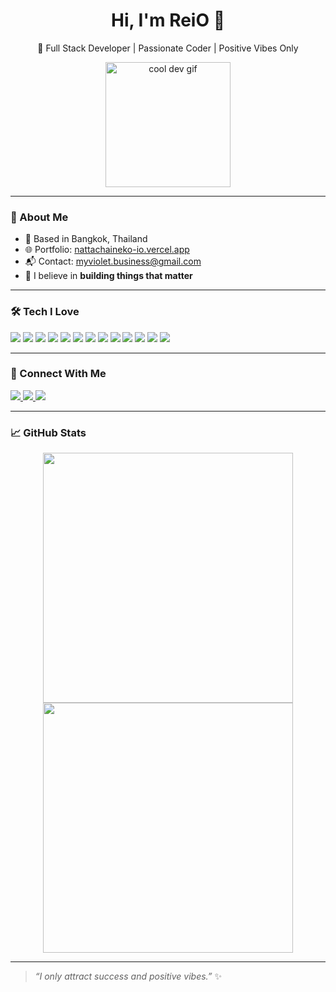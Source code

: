 <h1 align="center">Hi, I'm ReiO 👋</h1>
<p align="center">🚀 Full Stack Developer | Passionate Coder | Positive Vibes Only</p>

<p align="center">
  <img src="https://user-images.githubusercontent.com/18350557/176309783-0785949b-9127-417c-8b55-ab5a4333674e.gif" width="200" alt="cool dev gif" />
</p>

---

### 💼 About Me

- 🗽 Based in Bangkok, Thailand
- 🌐 Portfolio: [nattachaineko-io.vercel.app](https://nattachaineko-io.vercel.app/)
- 📬 Contact: [myviolet.business@gmail.com](mailto:nattachai.pil@gmail.com)
- 🧠 I believe in **building things that matter**

---

### 🛠️ Tech I Love

<p align="left">
  <img src="https://img.shields.io/badge/JavaScript-F7DF1E?style=flat-square&logo=javascript&logoColor=black" />
  <img src="https://img.shields.io/badge/TypeScript-3178C6?style=flat-square&logo=typescript&logoColor=white" />
  <img src="https://img.shields.io/badge/Node.js-339933?style=flat-square&logo=node.js&logoColor=white" />
  <img src="https://img.shields.io/badge/Express.js-000000?style=flat-square&logo=express&logoColor=white" />
  <img src="https://img.shields.io/badge/React-20232A?style=flat-square&logo=react&logoColor=61DAFB" />
  <img src="https://img.shields.io/badge/Next.js-000000?style=flat-square&logo=next.js&logoColor=white" />
  <img src="https://img.shields.io/badge/Tailwind_CSS-38B2AC?style=flat-square&logo=tailwind-css&logoColor=white" />
  <img src="https://img.shields.io/badge/MongoDB-47A248?style=flat-square&logo=mongodb&logoColor=white" />
  <img src="https://img.shields.io/badge/Firebase-FFCA28?style=flat-square&logo=firebase&logoColor=black" />
  <img src="https://img.shields.io/badge/MQTT-660066?style=flat-square&logo=protocolsio&logoColor=white" />
  <img src="https://img.shields.io/badge/Python-3776AB?style=flat-square&logo=python&logoColor=white" />
  <img src="https://img.shields.io/badge/VB.NET-512BD4?style=flat-square&logo=.net&logoColor=white" />
  <img src="https://img.shields.io/badge/Git-F05032?style=flat-square&logo=git&logoColor=white" />
</p>

---

### 🔗 Connect With Me

<p align="left">
  <a href="https://github.com/Thevi99" target="_blank">
    <img src="https://img.shields.io/badge/GitHub-181717?style=flat-square&logo=github&logoColor=white" />
  </a>
  <a href="https://discord.com/users/500311877323194398" target="_blank">
    <img src="https://img.shields.io/badge/Discord-5865F2?style=flat-square&logo=discord&logoColor=white" />
  </a>
  <a href="https://www.twitch.tv/viisrc_" target="_blank">
    <img src="https://img.shields.io/badge/Twitch-9146FF?style=flat-square&logo=twitch&logoColor=white" />
  </a>
</p>

---

### 📈 GitHub Stats

<p align="center">
  <img src="https://github-readme-stats.vercel.app/api?username=Thevi99&show_icons=true&theme=tokyonight&hide_border=true" width="400" />
  <img src="https://github-readme-streak-stats.herokuapp.com/?user=Thevi99&theme=tokyonight&hide_border=true" width="400" />
</p>

---

> _“I only attract success and positive vibes.”_ ✨
